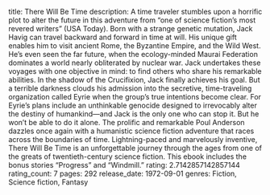 title: There Will Be Time
description: A time traveler stumbles upon a horrific plot to alter the future in this adventure from “one of science fiction’s most revered writers” (USA Today). Born with a strange genetic mutation, Jack Havig can travel backward and forward in time at will. His unique gift enables him to visit ancient Rome, the Byzantine Empire, and the Wild West. He’s even seen the far future, when the ecology-minded Maurai Federation dominates a world nearly obliterated by nuclear war. Jack undertakes these voyages with one objective in mind: to find others who share his remarkable abilities. In the shadow of the Crucifixion, Jack finally achieves his goal. But a terrible darkness clouds his admission into the secretive, time-traveling organization called Eyrie when the group’s true intentions become clear. For Eyrie’s plans include an unthinkable genocide designed to irrevocably alter the destiny of humankind—and Jack is the only one who can stop it. But he won’t be able to do it alone. The prolific and remarkable Poul Anderson dazzles once again with a humanistic science fiction adventure that races across the boundaries of time. Lightning-paced and marvelously inventive, There Will Be Time is an unforgettable journey through the ages from one of the greats of twentieth-century science fiction. This ebook includes the bonus stories “Progress” and “Windmill.”
rating: 2.7142857142857144
rating_count: 7
pages: 292
release_date: 1972-09-01
genres: Fiction, Science fiction, Fantasy